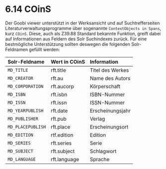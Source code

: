 # 6.14 COinS

Der Goobi viewer unterstützt in der Werksansicht und auf Suchtrefferseiten Literaturverwaltungsprogramme über sogenannte `ContextObjects in Spans`, kurz `COinS`. Diese, auch als Z39.88 Standard bekannte Funktion, greift dabei auf Informationen aus Feldern des Solr Suchindexes zurück. Für eine bestmögliche Unterstützung sollten deswegen die folgenden Solr-Feldnamen gefüllt werden:

| Solr-Feldname | Wert in COinS | Information |
| :--- | :--- | :--- |
| `MD_TITLE` | rft.title | Titel des Werkes |
| `MD_CREATOR` | rft.au | Name des Autors |
| `MD_CORPORATION` | rft.aucorp | Körperschaft |
| `MD_ISBN` | rft.isbn | ISBN-Nummer |
| `MD_ISSN` | rft.issn | ISSN-Nummer |
| `MD_YEARPUBLISH` | rft.date | Erscheinungsjahr |
| `MD_PUBLISHER` | rft.pub | Verlag |
| `MD_PLACEPUBLISH` | rft.place | Erscheinungsort |
| `MD_EDITION` | rtf.edition | Edition |
| `MD_SERIES` | rft.series | Serie |
| `MD_SUBJECT` | rft.subject | Schlagwort |
| `MD_LANGUAGE` | rft.language | Sprache |




